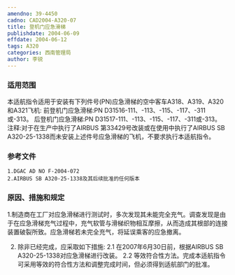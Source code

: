 ```yaml
---
amendno: 39-4450
cadno: CAD2004-A320-07
title: 登机门应急滑梯
publishdate: 2004-06-09
effdate: 2004-06-12
tags: A320
categories: 西南管理局
author: 李锐
---
```


### 适用范围 
本适航指令适用于安装有下列件号(PN)应急滑梯的空中客车A318、A319、A320和A321飞机:
前登机门应急滑梯:PN D31516-111、-113、-115、-117、-311或-313。
后登机门应急滑梯:PN D31517-111、-113、-115、-117、-311或-313。
注释:对于在生产中执行了AIRBUS 第33429号改装或在使用中执行了AIRBUS SB A320-25-1338而未安装上述件号应急滑梯的飞机，不要求执行本适航指令。

<!--more-->
### 参考文件
    1.DGAC AD NO F-2004-072
    2.AIRBUS SB A320-25-1338及其后续批准的任何版本

### 原因、措施和规定 
1.制造商在工厂对应急滑梯进行测试时，多次发现其未能完全充气。调查发现是由于在应急滑梯充气过程中，充气软管与滑梯织物相互摩擦，从而造成其根部的连接装置破裂所致。应急滑梯若未完全充气，将延误乘客的应急撤离。 
  
2. 除非已经完成，应采取如下措施: 
2.1
 在2007年6月30日前，根据AIRBUS SB A320-25-1338对应急滑梯进行改装。 
2.2 
等效符合性方法。完成本适航指令可采用等效的符合性方法和调整完成时间，但必须得到适航部门的批准。

